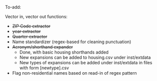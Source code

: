 To-add:

Vector in, vector out functions:
- ~~ZIP Code extractor~~
- ~~year extractor~~
- ~~Quarter extractor~~
- Name standardizer (regex-based for cleaning punctuation)
- ~~Acronym/shorthand expander~~
  - Done, with basic housing shorthands added
  - New expansions can be added to housing.csv under inst/extdata
  - New types of expansions can be added under inst/extdata in files with form [newtype].csv
- Flag non-residential names based on read-in of regex pattern
